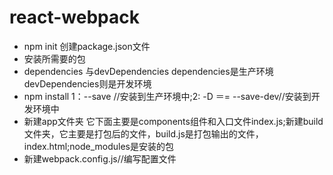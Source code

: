 # react-webpack
+ npm init 创建package.json文件
+ 安装所需要的包
+ dependencies 与devDependencies dependencies是生产环境 devDependencies则是开发环境
+ npm install  1：--save //安装到生产环境中;2: -D ＝= --save-dev//安装到开发环境中
+ 新建app文件夹 它下面主要是components组件和入口文件index.js;新建build文件夹，它主要是打包后的文件，build.js是打包输出的文件，index.html;node_modules是安装的包
+ 新建webpack.config.js//编写配置文件
